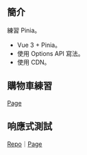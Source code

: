 ## 簡介
練習 Pinia。
- Vue 3 + Pinia。
- 使用 Options API 寫法。
- 使用 CDN。

## 購物車練習
[Page](https://githubplayerzero.github.io/hex-pinia-practice/)

## 响應式測試
[Repo](https://github.com/GitHubPlayerZero/hex-pinia-practice/blob/main/reactiveTest.html)｜[Page](https://githubplayerzero.github.io/hex-pinia-practice/reactiveTest.html)
